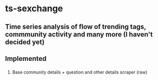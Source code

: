 # ts-sexchange

## Time series analysis of flow of trending tags, commmunity activity and many more (I haven't decided yet)

## Implemented

### 
1.	Base community details + question and other details scraper (raw)